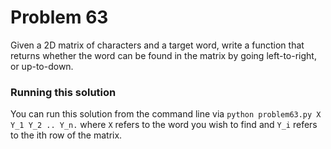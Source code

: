 # Problem 63
Given a 2D matrix of characters and a target word, write a function that 
returns whether the word can be found in the matrix by going left-to-right, 
or up-to-down.

### Running this solution
You can run this solution from the command line via `python problem63.py X Y_1 Y_2 .. Y_n.`
where `X` refers to the word you wish to find and `Y_i` refers to the ith row
of the matrix.
